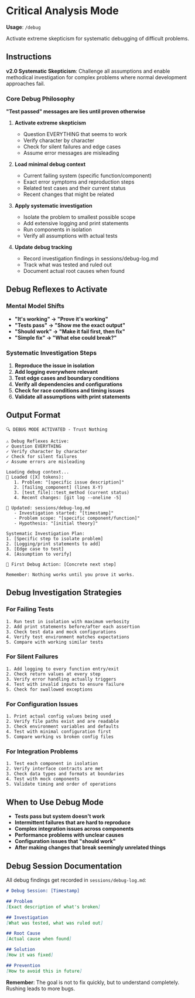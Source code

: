 # Critical Analysis Mode

**Usage**: `/debug`

Activate extreme skepticism for systematic debugging of difficult problems.

## Instructions

**v2.0 Systematic Skepticism**: Challenge all assumptions and enable methodical investigation for complex problems where normal development approaches fail.

### Core Debug Philosophy

**"Test passed" messages are lies until proven otherwise**

1. **Activate extreme skepticism**
   - Question EVERYTHING that seems to work
   - Verify character by character
   - Check for silent failures and edge cases
   - Assume error messages are misleading

2. **Load minimal debug context**
   - Current failing system (specific function/component)
   - Exact error symptoms and reproduction steps
   - Related test cases and their current status
   - Recent changes that might be related

3. **Apply systematic investigation**
   - Isolate the problem to smallest possible scope
   - Add extensive logging and print statements
   - Run components in isolation
   - Verify all assumptions with actual tests

4. **Update debug tracking**
   - Record investigation findings in sessions/debug-log.md
   - Track what was tested and ruled out
   - Document actual root causes when found

## Debug Reflexes to Activate

### Mental Model Shifts
- **"It's working" → "Prove it's working"**
- **"Tests pass" → "Show me the exact output"**
- **"Should work" → "Make it fail first, then fix"**
- **"Simple fix" → "What else could break?"**

### Systematic Investigation Steps
1. **Reproduce the issue in isolation**
2. **Add logging everywhere relevant**
3. **Test edge cases and boundary conditions**
4. **Verify all dependencies and configurations**
5. **Check for race conditions and timing issues**
6. **Validate all assumptions with print statements**

## Output Format

```
🔍 DEBUG MODE ACTIVATED - Trust Nothing

⚠️ Debug Reflexes Active:
✓ Question EVERYTHING
✓ Verify character by character  
✓ Check for silent failures
✓ Assume errors are misleading

Loading debug context...
📄 Loaded ([X] tokens):
   1. Problem: "[specific issue description]"
   2. [failing_component] (lines X-Y)
   3. [test_file]::test_method (current status)
   4. Recent changes: [git log --oneline -5]

📝 Updated: sessions/debug-log.md
   - Investigation started: "[timestamp]"
   - Problem scope: "[specific component/function]"
   - Hypothesis: "[initial theory]"

Systematic Investigation Plan:
1. [Specific step to isolate problem]
2. [Logging/print statements to add]
3. [Edge case to test]
4. [Assumption to verify]

🎯 First Debug Action: [Concrete next step]

Remember: Nothing works until you prove it works.
```

## Debug Investigation Strategies

### For Failing Tests
```
1. Run test in isolation with maximum verbosity
2. Add print statements before/after each assertion
3. Check test data and mock configurations
4. Verify test environment matches expectations
5. Compare with working similar tests
```

### For Silent Failures
```
1. Add logging to every function entry/exit
2. Check return values at every step
3. Verify error handling actually triggers
4. Test with invalid inputs to ensure failure
5. Check for swallowed exceptions
```

### For Configuration Issues
```
1. Print actual config values being used
2. Verify file paths exist and are readable
3. Check environment variables and defaults
4. Test with minimal configuration first
5. Compare working vs broken config files
```

### For Integration Problems
```
1. Test each component in isolation
2. Verify interface contracts are met
3. Check data types and formats at boundaries
4. Test with mock components
5. Validate timing and order of operations
```

## When to Use Debug Mode

- **Tests pass but system doesn't work**
- **Intermittent failures that are hard to reproduce**
- **Complex integration issues across components**
- **Performance problems with unclear causes**
- **Configuration issues that "should work"**
- **After making changes that break seemingly unrelated things**

## Debug Session Documentation

All debug findings get recorded in `sessions/debug-log.md`:

```markdown
# Debug Session: [Timestamp]

## Problem
[Exact description of what's broken]

## Investigation
[What was tested, what was ruled out]

## Root Cause
[Actual cause when found]

## Solution
[How it was fixed]

## Prevention
[How to avoid this in future]
```

**Remember**: The goal is not to fix quickly, but to understand completely. Rushing leads to more bugs.